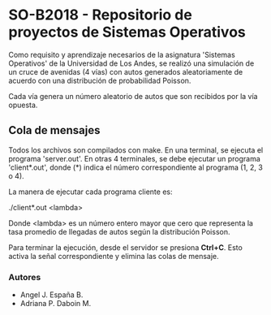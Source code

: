 # SO-B2018 - Repositorio de proyectos de Sistemas Operativos
Como requisito y aprendizaje necesarios de la asignatura 'Sistemas Operativos' de la Universidad de Los Andes, se realizó una simulación de un cruce de avenidas (4 vías) con autos generados aleatoriamente de acuerdo con una distribución de probabilidad Poisson.

Cada vía genera un número aleatorio de autos que son recibidos por la vía opuesta. 

## Cola de mensajes
Todos los archivos son compilados con make.
En una terminal, se ejecuta el programa 'server.out'.
En otras 4 terminales, se debe ejecutar un programa 'client\*.out', donde (\*) indica el número correspondiente al programa (1, 2, 3 o 4).

La manera de ejecutar cada programa cliente es:

./client\*.out &lt;lambda&gt;

Donde &lt;lambda&gt; es un número entero mayor que cero que representa la tasa promedio de llegadas de autos según la distribución Poisson.

Para terminar la ejecución, desde el servidor se presiona **Ctrl+C**. Esto activa la señal correspondiente y elimina las colas de mensaje.
### Autores
- Angel J. España B.
- Adriana P. Daboin M.